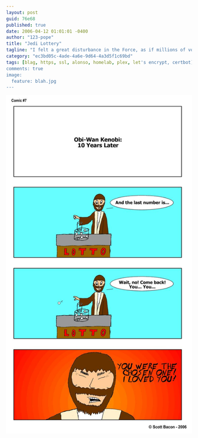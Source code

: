```yaml
---
layout: post
guid: 76e68
published: true
date: 2006-04-12 01:01:01 -0400
author: "123-pope"
title: "Jedi Lottery"
tagline: "I felt a great disturbance in the Force, as if millions of voices suddenly cried out in terror and were suddenly silenced. I fear something terrible has happened. Except to that one guy who won. Fucker. "
category: "ec3bd05c-4ade-4a6e-9d64-4a3d5f1c69bd"
tags: [blag, https, ssl, alonso, homelab, plex, let's encrypt, certbot]
comments: true
image:
  feature: blah.jpg
---
```


![](/assets/img/lol/comic14.jpg "YOU WERE MEANT TO BRING WEALTH TO MY POCKETS, NOT DESTROY THEM!")